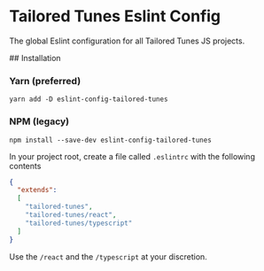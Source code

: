 # Tailored Tunes Eslint Config

The global Eslint configuration for all Tailored Tunes JS projects.

## Installation

### Yarn (preferred)
`yarn add -D eslint-config-tailored-tunes`

### NPM (legacy)
`npm install --save-dev eslint-config-tailored-tunes`

In your project root, create a file called `.eslintrc` with the following contents

```json
{
  "extends": 
  [
    "tailored-tunes",
    "tailored-tunes/react",
    "tailored-tunes/typescript"
  ]
}
```

Use the `/react` and the `/typescript` at your discretion.
